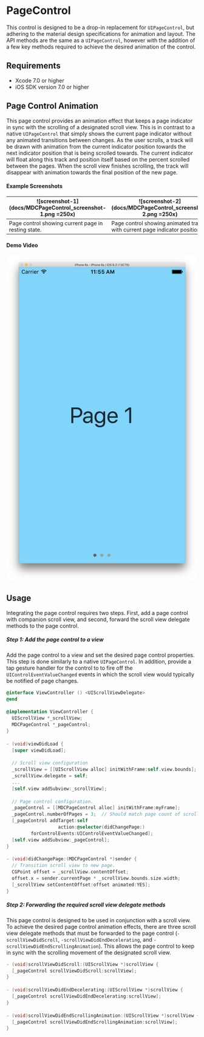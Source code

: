 # PageControl

This control is designed to be a drop-in replacement for `UIPageControl`, but adhering to the material design specifications for animation and layout. The API methods are the same as a `UIPageControl`, however with the addition of a few key methods required to achieve the desired animation of the control.

## Requirements

- Xcode 7.0 or higher
- iOS SDK version 7.0 or higher

## Page Control Animation

This page control provides an animation effect that keeps a page indicator in sync with the scrolling of a designated scroll view. This is in contrast to a native `UIPageControl` that simply shows the current page indicator without any animated transitions between changes. As the user scrolls, a track will be drawn with animation from the current indicator position towards the next indicator position that is being scrolled towards. The current indicator will float along this track and position itself based on the percent scrolled between the pages. When the scroll view finishes scrolling, the track will disappear with animation towards the final position of the new page.

#### Example Screenshots

| ![screenshot-1](docs/MDCPageControl_screenshot-1.png =250x) | ![screenshot-2](docs/MDCPageControl_screenshot-2.png =250x)| ![screenshot-3](docs/MDCPageControl_screenshot-3.png =250x) |
| ------------ | ------------- | ------------ |
| Page control showing current page in resting state. | Page control showing animated track with current page indicator positioned | along the track.  | Page control showing new current page. |

#### Demo Video

[![ScreenShot](docs/MDCPageControl_screenshot-1.png)](docs/MDCPageControl_video.mov)

## Usage

Integrating the page control requires two steps. First, add a page control with companion scroll view, and second, forward the scroll view delegate methods to the page control.

##### Step 1: Add the page control to a view

Add the page control to a view and set the desired page control properties. This step is done similarly to a native `UIPageControl`. In addition, provide a tap gesture handler for the control to to fire off the `UIControlEventValueChanged` events in which the scroll view would typically be notified of page changes.

```objectivec
@interface ViewController () <UIScrollViewDelegate>
@end

@implementation ViewController {
  UIScrollView *_scrollView;
  MDCPageControl *_pageControl;
}

- (void)viewDidLoad {
  [super viewDidLoad];

  // Scroll view configuration
  _scrollView = [[UIScrollView alloc] initWithFrame:self.view.bounds];
  _scrollView.delegate = self;
  ...
  [self.view addSubview:_scrollView];

  // Page control configuration.
  _pageControl = [[MDCPageControl alloc] initWithFrame:myFrame];
  _pageControl.numberOfPages = 3;  // Should match page count of scrollView.
  [_pageControl addTarget:self
                   action:@selector(didChangePage:)
         forControlEvents:UIControlEventValueChanged];
  [self.view addSubview:_pageControl];
}

- (void)didChangePage:(MDCPageControl *)sender {
  // Transition scroll view to new page.
  CGPoint offset = _scrollView.contentOffset;
  offset.x = sender.currentPage * _scrollView.bounds.size.width;
  [_scrollView setContentOffset:offset animated:YES];
}
```

##### Step 2: Forwarding the required scroll view delegate methods

This page control is designed to be used in conjunction with a scroll view. To achieve the desired page control animation effects, there are three scroll view delegate methods that must be forwarded to the page control (`-scrollViewDidScroll`, `-scrollViewDidEndDecelerating`, and `-scrollViewDidEndScrollingAnimation`). This allows the page control to keep in sync with the scrolling movement of the designated scroll view.

```objectivec
- (void)scrollViewDidScroll:(UIScrollView *)scrollView {
  [_pageControl scrollViewDidScroll:scrollView];
}

- (void)scrollViewDidEndDecelerating:(UIScrollView *)scrollView {
  [_pageControl scrollViewDidEndDecelerating:scrollView];
}

- (void)scrollViewDidEndScrollingAnimation:(UIScrollView *)scrollView {
  [_pageControl scrollViewDidEndScrollingAnimation:scrollView];
}
```
